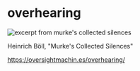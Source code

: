 # overhearing
![excerpt from murke's collected silences](http://4.bp.blogspot.com/-M4z04NI6EiY/UCeN9Ra8TAI/AAAAAAAAEpk/L5M4GzNx9JA/s1600/Screen+shot+2012-08-11+at+17.36.43.png)


Heinrich Böll, "Murke's Collected Silences"


https://oversightmachin.es/overhearing/
